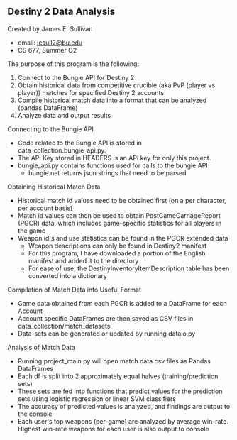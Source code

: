 Destiny 2 Data Analysis
-

Created by James E. Sullivan
 - email: jesull2@bu.edu
 - CS 677, Summer O2

The purpose of this program is the following:
1. Connect to the Bungie API for Destiny 2
2. Obtain historical data from competitive crucible (aka PvP (player vs player))
matches for specified Destiny 2 accounts
3. Compile historical match data into a format that can be analyzed (pandas 
DataFrame)
4. Analyze data and output results 

Connecting to the Bungie API
* Code related to the Bungie API is stored in data_collection.bungie_api.py.
* The API Key stored in HEADERS is an API key for only this project. 
* bungie_api.py contains functions used for calls to the bungie API
    * bungie.net returns json strings that need to be parsed 
    
Obtaining Historical Match Data
* Historical match id values need to be obtained first (on a per character, per
account basis)
* Match id values can then be used to obtain PostGameCarnageReport (PGCR) data, 
which includes game-specific statistics for all players in the game
* Weapon id's and use statistics can be found in the PGCR extended data
    * Weapon descriptions can only be found in Destiny2 manifest
    * For this program, I have downloaded a portion of the English manifest
    and added it to the directory
    * For ease of use, the DestinyInventoryItemDescription table has been
    converted into a dictionary
    
Compilation of Match Data into Useful Format
* Game data obtained from each PGCR is added to a DataFrame for each Account
* Account specific DataFrames are then saved as CSV files in
 data_collection/match_datasets
* Data-sets can be generated or updated by running dataio.py

Analysis of Match Data
* Running project_main.py will open match data csv files as Pandas DataFrames
* Each df is split into 2 approximately equal halves (training/prediction sets)
* These sets are fed into functions that predict values for the prediction sets
using logistic regression or linear SVM classifiers
* The accuracy of predicted values is analyzed, and findings are output to 
the console
* Each user's top weapons (per-game) are analyzed by average win-rate. Highest
win-rate weapons for each user is also output to console
